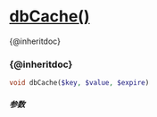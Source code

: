 [dbCache()](http://twinh.github.com/widget/api/dbCache)
=======================================================

{@inheritdoc}

### {@inheritdoc}
```php
void dbCache($key, $value, $expire)
```

##### 参数

